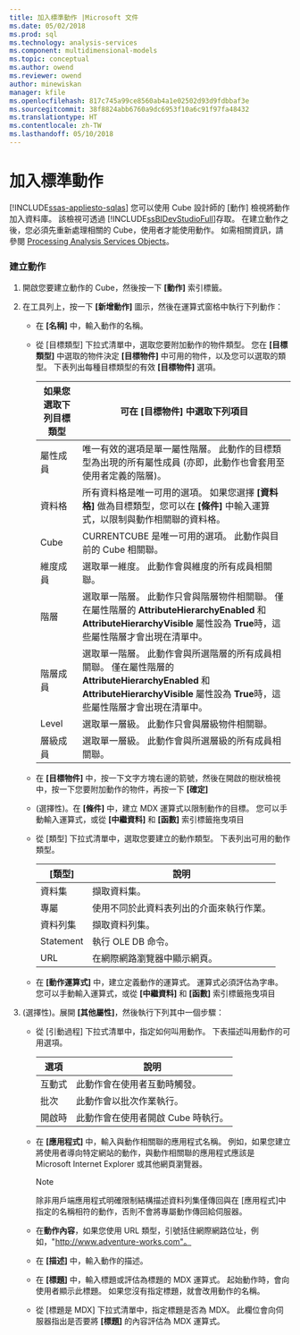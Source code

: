 ```yaml
---
title: 加入標準動作 |Microsoft 文件
ms.date: 05/02/2018
ms.prod: sql
ms.technology: analysis-services
ms.component: multidimensional-models
ms.topic: conceptual
ms.author: owend
ms.reviewer: owend
author: minewiskan
manager: kfile
ms.openlocfilehash: 817c745a99ce8560ab4a1e02502d93d9fdbbaf3e
ms.sourcegitcommit: 38f8824abb6760a9dc6953f10a6c91f97fa48432
ms.translationtype: HT
ms.contentlocale: zh-TW
ms.lasthandoff: 05/10/2018
---
```

# <a name="add-a-standard-action"></a>加入標準動作
[!INCLUDE[ssas-appliesto-sqlas](../../includes/ssas-appliesto-sqlas.md)]
  您可以使用 Cube 設計師的 [動作] 檢視將動作加入資料庫。 該檢視可透過 [!INCLUDE[ssBIDevStudioFull](../../includes/ssbidevstudiofull-md.md)]存取。 在建立動作之後，您必須先重新處理相關的 Cube，使用者才能使用動作。 如需相關資訊，請參閱 [Processing Analysis Services Objects](../../analysis-services/multidimensional-models/processing-analysis-services-objects.md)。  
  
### <a name="to-create-an-action"></a>建立動作  
  
1.  開啟您要建立動作的 Cube，然後按一下 **[動作]** 索引標籤。  
  
2.  在工具列上，按一下 **[新增動作]** 圖示，然後在運算式窗格中執行下列動作：  
  
    -   在 **[名稱]** 中，輸入動作的名稱。  
  
    -   從 [目標類型] 下拉式清單中，選取您要附加動作的物件類型。 您在 **[目標類型]** 中選取的物件決定 **[目標物件]** 中可用的物件，以及您可以選取的類型。 下表列出每種目標類型的有效 **[目標物件]** 選項。  
  
        |如果您選取下列目標類型|可在 [目標物件] 中選取下列項目|  
        |---------------------------------------------|---------------------------------------------------|  
        |屬性成員|唯一有效的選項是單一屬性階層。 此動作的目標類型為出現的所有屬性成員 (亦即，此動作也會套用至使用者定義的階層)。|  
        |資料格|所有資料格是唯一可用的選項。 如果您選擇 **[資料格]** 做為目標類型，您可以在 **[條件]** 中輸入運算式，以限制與動作相關聯的資料格。|  
        |Cube|CURRENTCUBE 是唯一可用的選項。 此動作與目前的 Cube 相關聯。|  
        |維度成員|選取單一維度。 此動作會與維度的所有成員相關聯。|  
        |階層|選取單一階層。 此動作只會與階層物件相關聯。 僅在屬性階層的 **AttributeHierarchyEnabled** 和 **AttributeHierarchyVisible** 屬性設為 **True**時，這些屬性階層才會出現在清單中。|  
        |階層成員|選取單一階層。 此動作會與所選階層的所有成員相關聯。 僅在屬性階層的 **AttributeHierarchyEnabled** 和 **AttributeHierarchyVisible** 屬性設為 **True**時，這些屬性階層才會出現在清單中。|  
        |Level|選取單一層級。 此動作只會與層級物件相關聯。|  
        |層級成員|選取單一層級。 此動作會與所選層級的所有成員相關聯。|  
  
    -   在 **[目標物件]** 中，按一下文字方塊右邊的箭號，然後在開啟的樹狀檢視中，按一下您要附加動作的物件，再按一下 **[確定]**   
  
    -   (選擇性)。在 **[條件]** 中，建立 MDX 運算式以限制動作的目標。 您可以手動輸入運算式，或從 **[中繼資料]** 和 **[函數]** 索引標籤拖曳項目  
  
    -   從 [類型] 下拉式清單中，選取您要建立的動作類型。 下表列出可用的動作類型。  
  
        |[類型]|說明|  
        |----------|-----------------|  
        |資料集|擷取資料集。|  
        |專屬|使用不同於此資料表列出的介面來執行作業。|  
        |資料列集|擷取資料列集。|  
        |Statement|執行 OLE DB 命令。|  
        |URL|在網際網路瀏覽器中顯示網頁。|  
  
    -   在 **[動作運算式]** 中，建立定義動作的運算式。 運算式必須評估為字串。 您可以手動輸入運算式，或從 **[中繼資料]** 和 **[函數]** 索引標籤拖曳項目  
  
3.  (選擇性)。展開 **[其他屬性]**，然後執行下列其中一個步驟：  
  
    -   從 [引動過程] 下拉式清單中，指定如何叫用動作。 下表描述叫用動作的可用選項。  
  
        |選項|說明|  
        |------------|-----------------|  
        |互動式|此動作會在使用者互動時觸發。|  
        |批次|此動作會以批次作業執行。|  
        |開啟時|此動作會在使用者開啟 Cube 時執行。|  
  
    -   在 **[應用程式]** 中，輸入與動作相關聯的應用程式名稱。 例如，如果您建立將使用者導向特定網站的動作，與動作相關聯的應用程式應該是 Microsoft Internet Explorer 或其他網頁瀏覽器。  
  
        > [!NOTE]  
        >  除非用戶端應用程式明確限制結構描述資料列集僅傳回與在 [應用程式]中指定的名稱相符的動作，否則不會將專屬動作傳回給伺服器。  
  
    -   在**動作內容**，如果您使用 URL 類型，引號括住網際網路位址，例如，"http://www.adventure-works.com"。  
  
    -   在 **[描述]** 中，輸入動作的描述。  
  
    -   在 **[標題]** 中，輸入標題或評估為標題的 MDX 運算式。 起始動作時，會向使用者顯示此標題。 如果您沒有指定標題，就會改用動作的名稱。  
  
    -   從 [標題是 MDX] 下拉式清單中，指定標題是否為 MDX。 此欄位會向伺服器指出是否要將 **[標題]** 的內容評估為 MDX 運算式。  
  
  
